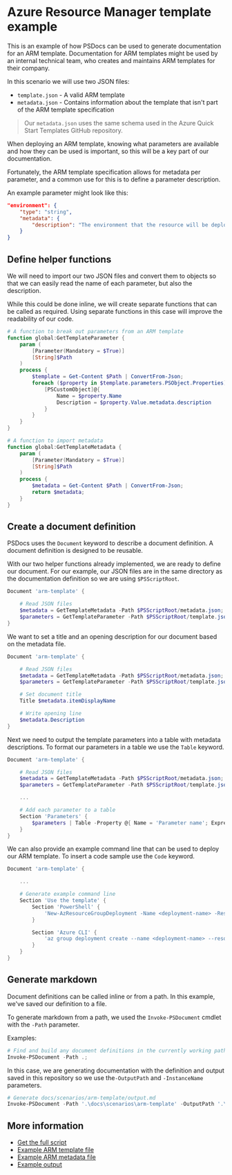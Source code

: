 # Azure Resource Manager template example

This is an example of how PSDocs can be used to generate documentation for an ARM template.
Documentation for ARM templates might be used by an internal technical team, who creates and maintains ARM templates for their company.

In this scenario we will use two JSON files:

- `template.json` - A valid ARM template
- `metadata.json` - Contains information about the template that isn't part of the ARM template specification

> Our `metadata.json` uses the same schema used in the Azure Quick Start Templates GitHub repository.

When deploying an ARM template, knowing what parameters are available and how they can be used is important, so this will be a key part of our documentation.

Fortunately, the ARM template specification allows for metadata per parameter, and a common use for this is to define a parameter description.

An example parameter might look like this:

```json
"environment": {
    "type": "string",
    "metadata": {
        "description": "The environment that the resource will be deployed to. Either production or internal."
    }
}
```

## Define helper functions

We will need to import our two JSON files and convert them to objects so that we can easily read the name of each parameter, but also the description.

While this could be done inline, we will create separate functions that can be called as required.
Using separate functions in this case will improve the readability of our code.

```powershell
# A function to break out parameters from an ARM template
function global:GetTemplateParameter {
    param (
        [Parameter(Mandatory = $True)]
        [String]$Path
    )
    process {
        $template = Get-Content $Path | ConvertFrom-Json;
        foreach ($property in $template.parameters.PSObject.Properties) {
            [PSCustomObject]@{
                Name = $property.Name
                Description = $property.Value.metadata.description
            }
        }
    }
}

# A function to import metadata
function global:GetTemplateMetadata {
    param (
        [Parameter(Mandatory = $True)]
        [String]$Path
    )
    process {
        $metadata = Get-Content $Path | ConvertFrom-Json;
        return $metadata;
    }
}
```

## Create a document definition

PSDocs uses the `Document` keyword to describe a document definition.
A document definition is designed to be reusable.

With our two helper functions already implemented, we are ready to define our document.
For our example, our JSON files are in the same directory as the documentation definition so we are using `$PSScriptRoot`.

```powershell
Document 'arm-template' {

    # Read JSON files
    $metadata = GetTemplateMetadata -Path $PSScriptRoot/metadata.json;
    $parameters = GetTemplateParameter -Path $PSScriptRoot/template.json;
}
```

We want to set a title and an opening description for our document based on the metadata file.

```powershell
Document 'arm-template' {

    # Read JSON files
    $metadata = GetTemplateMetadata -Path $PSScriptRoot/metadata.json;
    $parameters = GetTemplateParameter -Path $PSScriptRoot/template.json;

    # Set document title
    Title $metadata.itemDisplayName

    # Write opening line
    $metadata.Description
}
```

Next we need to output the template parameters into a table with metadata descriptions.
To format our parameters in a table we use the `Table` keyword.

```powershell
Document 'arm-template' {

    # Read JSON files
    $metadata = GetTemplateMetadata -Path $PSScriptRoot/metadata.json;
    $parameters = GetTemplateParameter -Path $PSScriptRoot/template.json;

    ...

    # Add each parameter to a table
    Section 'Parameters' {
        $parameters | Table -Property @{ Name = 'Parameter name'; Expression = { $_.Name }},Description
    }
}
```

We can also provide an example command line that can be used to deploy our ARM template.
To insert a code sample use the `Code` keyword.

```powershell
Document 'arm-template' {

    ...

    # Generate example command line
    Section 'Use the template' {
        Section 'PowerShell' {
            'New-AzResourceGroupDeployment -Name <deployment-name> -ResourceGroupName <resource-group-name> -TemplateFile <path-to-template> -TemplateParameterFile <path-to-templateparameter>' | Code powershell
        }

        Section 'Azure CLI' {
            'az group deployment create --name <deployment-name> --resource-group <resource-group-name> --template-file <path-to-template> --parameters @<path-to-templateparameterfile>' | Code text
        }
    }
}
```

## Generate markdown

Document definitions can be called inline or from a path.
In this example, we've saved our definition to a file.

To generate markdown from a path, we used the `Invoke-PSDocument` cmdlet with the `-Path` parameter.

Examples:

```powershell
# Find and build any document definitions in the currently working path (and subdirectories)
Invoke-PSDocument -Path .;
```

In this case, we are generating documentation with the definition and output saved in this repository so we use the`-OutputPath` and `-InstanceName` parameters.

```powershell
# Generate docs/scenarios/arm-template/output.md
Invoke-PSDocument -Path '.\docs\scenarios\arm-template' -OutputPath '.\docs\scenarios\arm-template\' -InstanceName 'output';
```

## More information

- [Get the full script](arm-template.Doc.ps1)
- [Example ARM template file](template.json)
- [Example ARM metadata file](metadata.json)
- [Example output](output.md)
